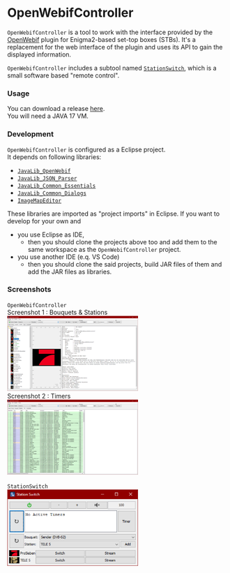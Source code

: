 # OpenWebifController
`OpenWebifController` is a tool to work with the interface provided by the [OpenWebif](https://github.com/E2OpenPlugins/e2openplugin-OpenWebif) plugin for Enigma2-based set-top boxes (STBs). It's a replacement for the web interface of the plugin and uses its API to gain the displayed information.  

`OpenWebifController` includes a subtool named [`StationSwitch`](/src/net/schwarzbaer/java/tools/openwebifcontroller/StationSwitch.java), which is a small software based "remote control".

### Usage
You can download a release [here](https://github.com/Hendrik2319/OpenWebifController/releases).  
You will need a JAVA 17 VM.

### Development
`OpenWebifController` is configured as a Eclipse project.  
It depends on following libraries:
* [`JavaLib_OpenWebif`](https://github.com/Hendrik2319/JavaLib_OpenWebif)
* [`JavaLib_JSON_Parser`](https://github.com/Hendrik2319/JavaLib_JSON_Parser)
* [`JavaLib_Common_Essentials`](https://github.com/Hendrik2319/JavaLib_Common_Essentials)
* [`JavaLib_Common_Dialogs`](https://github.com/Hendrik2319/JavaLib_Common_Dialogs)
* [`ImageMapEditor`](https://github.com/Hendrik2319/ImageMapEditor)

These libraries are imported as "project imports" in Eclipse. 
If you want to develop for your own and
* you use Eclipse as IDE,
	* then you should clone the projects above too and add them to the same workspace as the `OpenWebifController` project.
* you use another IDE (e.q. VS Code)
	* then you should clone the said projects, build JAR files of them and add the JAR files as libraries.

### Screenshots
`OpenWebifController`  
Screenshot 1 : Bouquets & Stations  
<img alt="Screenshot 1 : Bouquets & Stations" title="Screenshot 1 : Bouquets & Stations" width="300" src="/github/Screenshot1 - Bouquets & Stations.png" />  
Screenshot 2 : Timers  
<img alt="Screenshot 2 : Timers"              title="Screenshot 2 : Timers"              width="300" src="/github/Screenshot2 - Timers.png" />  

`StationSwitch`  
<img alt="Screenshot 3 : StationSwitch"       title="Screenshot 3 : StationSwitch"       width="300" src="/github/Screenshot3 - StationSwitch.png" />  
